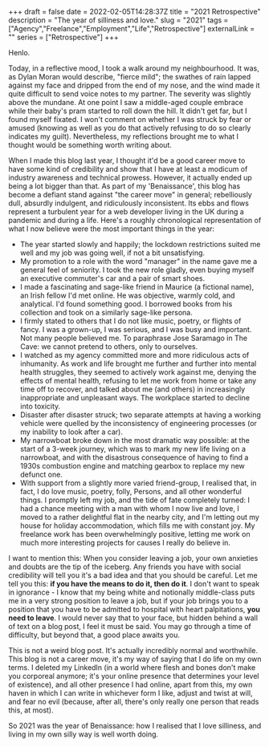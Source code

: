 +++
draft = false
date = 2022-02-05T14:28:37Z
title = "2021 Retrospective"
description = "The year of silliness and love."
slug = "2021"
tags = ["Agency","Freelance","Employment","Life","Retrospective"]
externalLink = ""
series = ["Retrospective"]
+++

Henlo.

Today, in a reflective mood, I took a walk around my neighbourhood. It was, as Dylan Moran would describe, "fierce mild"; the swathes of rain lapped against my face and dripped from the end of my nose, and the wind made it quite difficult to send voice notes to my partner. The severity was slightly above the mundane. At one point I saw a middle-aged couple embrace while their baby's pram started to roll down the hill. It didn't get far, but I found myself fixated. I won't comment on whether I was struck by fear or amused (knowing as well as you do that actively refusing to do so clearly indicates my guilt). Nevertheless, my reflections brought me to what I thought would be something worth writing about.

When I made this blog last year, I thought it'd be a good career move to have some kind of credibility and show that I have at least a modicum of industry awareness and technical prowess. However, it actually ended up being a lot bigger than that. As part of my 'Benaissance', this blog has become a defiant stand against "the career move" in general; rebelliously dull, absurdly indulgent, and ridiculously inconsistent. Its ebbs and flows represent a turbulent year for a web developer living in the UK during a pandemic and during a life. Here's a roughly chronological representation of what I now believe were the most important things in the year:

- The year started slowly and happily; the lockdown restrictions suited me well and my job was going well, if not a bit unsatisfying.
- My promotion to a role with the word "manager" in the name gave me a general feel of seniority. I took the new role gladly, even buying myself an executive commuter's car and a pair of smart shoes.
- I made a fascinating and sage-like friend in Maurice (a fictional name), an Irish fellow I'd met online. He was objective, warmly cold, and analytical. I'd found something good. I borrowed books from his collection and took on a similarly sage-like persona.
- I firmly stated to others that I do not like music, poetry, or flights of fancy. I was a grown-up, I was serious, and I was busy and important. Not many people believed me. To paraphrase Jose Saramago in The Cave: we cannot pretend to others, only to ourselves.
- I watched as my agency committed more and more ridiculous acts of inhumanity. As work and life brought me further and further into mental health struggles, they seemed to actively work against me, denying the effects of mental health, refusing to let me work from home or take any time off to recover, and talked about me (and others) in increasingly inappropriate and unpleasant ways. The workplace started to decline into toxicity.
- Disaster after disaster struck; two separate attempts at having a working vehicle were quelled by the inconsistency of engineering processes (or my inability to look after a car).
- My narrowboat broke down in the most dramatic way possible: at the start of a 3-week journey, which was to mark my new life living on a narrowboat, and with the disastrous consequence of having to find a 1930s combustion engine and matching gearbox to replace my new defunct one.
- With support from a slightly more varied friend-group, I realised that, in fact, I do love music, poetry, folly, Persons, and all other wonderful things. I promptly left my job, and the tide of fate completely turned: I had a chance meeting with a man with whom I now live and love, I moved to a rather delightful flat in the nearby city, and I'm letting out my house for holiday accommodation, which fills me with constant joy. My freelance work has been overwhelmingly positive, letting me work on much more interesting projects for causes I really do believe in.

I want to mention this: When you consider leaving a job, your own anxieties and doubts are the tip of the iceberg. Any friends you have with social credibility will tell you it's a bad idea and that you should be careful. Let me tell you this: **if you have the means to do it, then do it**. I don't want to speak in ignorance - I know that my being white and notionally middle-class puts me in a very strong position to leave a job, but if your job brings you to a position that you have to be admitted to hospital with heart palpitations, **you need to leave**. I would never say that to your face, but hidden behind a wall of text on a blog post, I feel it must be said. You may go through a time of difficulty, but beyond that, a good place awaits you.

This is not a weird blog post. It's actually incredibly normal and worthwhile. This blog is not a career move, it's my way of saying that I do life on my own terms. I deleted my LinkedIn (in a world where flesh and bones don't make you corporeal anymore; it's your online presence that determines your level of existence), and all other presence I had online, apart from this, my own haven in which I can write in whichever form I like, adjust and twist at will, and fear no evil (because, after all, there's only really one person that reads this, at most).

So 2021 was the year of Benaissance: how I realised that I love silliness, and living in my own silly way is well worth doing.
